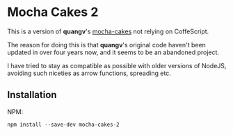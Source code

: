 # Mocha Cakes 2

This is a version of **quangv**'s [mocha-cakes](https://github.com/quangv/mocha-cakes/) not relying on CoffeScript.

The reason for doing this is that **quangv**'s original code haven't been updated in over four years now, and it seems to be an abandoned project.

I have tried to stay as compatible as possible with older versions of NodeJS, avoiding such niceties as arrow functions, spreading etc.
## Installation

NPM:

```
npm install --save-dev mocha-cakes-2
```
